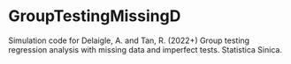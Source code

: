 # GroupTestingMissingD
Simulation code for Delaigle, A. and Tan, R. (2022+) Group testing regression analysis with missing data and imperfect tests. Statistica Sinica.
